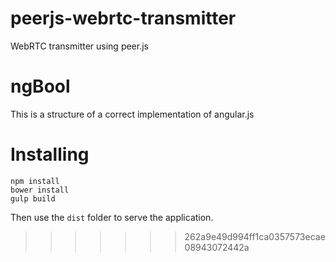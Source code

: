 # peerjs-webrtc-transmitter

WebRTC transmitter using peer.js

# ngBool

This is a structure of a correct implementation of angular.js

# Installing

```
npm install
bower install
gulp build
```

Then use the `dist` folder to serve the application.
>>>>>>> 262a9e49d994ff1ca0357573ecae08943072442a
